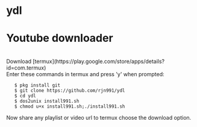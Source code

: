 # ydl
<h1>Youtube downloader </h1><br>
Download [termux](https://play.google.com/store/apps/details?id=com.termux)<br>
Enter these commands in termux and press 'y' when prompted:

       $ pkg install git 
       $ git clone https://github.com/rjn991/ydl 
       $ cd ydl 
       $ dos2unix install991.sh 
       $ chmod u+x install991.sh;./install991.sh 

Now share any playlist or video url to termux choose the download option.
